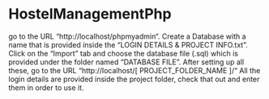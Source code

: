 # HostelManagementPhp

go to the URL “http://localhost/phpmyadmin“.
Create a Database with a name that is provided inside the “LOGIN DETAILS & PROJECT INFO.txt”.
Click on the “Import” tab and choose the database file (.sql) which is provided under the folder named “DATABASE FILE”.
After setting up all these, go to the URL “http://localhost/[ PROJECT_FOLDER_NAME ]/“
All the login details are provided inside the project folder, check that out and enter them in order to use it.
